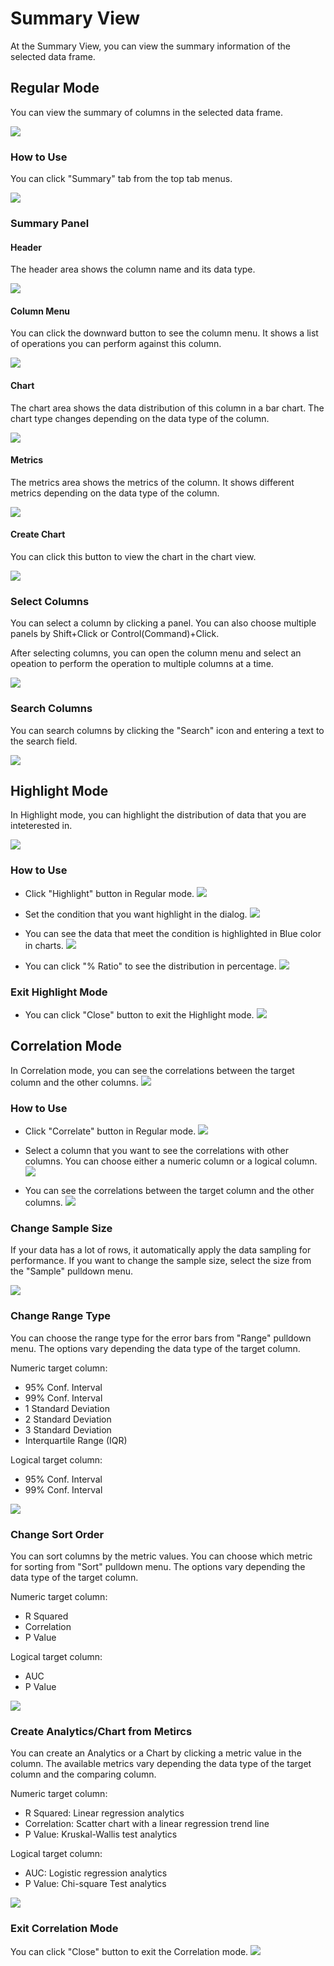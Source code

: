 # Summary View

At the Summary View, you can view the summary information of the selected data frame. 


## Regular Mode
You can view the summary of columns in the selected data frame. 

![](images/summary1.png)


### How to Use 

You can click "Summary" tab from the top tab menus. 

![](images/summary10.png)



### Summary Panel


#### Header 
The header area shows the column name and its data type.

![](images/summary7.png)


#### Column Menu
You can click the downward button to see the column menu. It shows a list of operations you can perform against this column. 

![](images/summary2.png)

#### Chart 
The chart area shows the data distribution of this column in a bar chart. The chart type changes depending on the data type of the column.

![](images/summary8.png)


#### Metrics
The metrics area shows the metrics of the column. It shows different metrics depending on the data type of the column.

![](images/summary9.png)

#### Create Chart 
You can click this button to view the chart in the chart view. 

![](images/summary6.png)





### Select Columns

You can select a column by clicking a panel. You can also choose multiple panels by Shift+Click or Control(Command)+Click. 

After selecting columns, you can open the column menu and select an opeation to perform the operation to multiple columns at a time.

![](images/summary4.png)



### Search Columns 

You can search columns by clicking the "Search" icon and entering a text to the search field. 

![](images/summary5.png)












## Highlight Mode
In Highlight mode, you can highlight the distribution of data that you are inteterested in. 

![](images/hl3.png)



### How to Use 

* Click "Highlight" button in Regular mode.
![](images/hl1.png)

* Set the condition that you want highlight in the dialog. 
![](images/hl2.png)

* You can see the data that meet the condition is highlighted in Blue color in charts. 
![](images/hl3.png)

* You can click "% Ratio" to see the distribution in percentage. 
![](images/hl4.png)


### Exit Highlight Mode
* You can click "Close" button to exit the Highlight mode.
![](images/hl5.png)




## Correlation Mode

In Correlation mode, you can see the correlations between the target column and the other columns.
![](images/cor2.png)


### How to Use 

* Click "Correlate" button in Regular mode.
![](images/cor1.png)

* Select a column that you want to see the correlations with other columns. You can choose either a numeric column or a logical column.
![](images/cor3.png)

* You can see the correlations between the target column and the other columns.
![](images/cor2.png)


### Change Sample Size 

If your data has a lot of rows, it automatically apply the data sampling for performance. If you want to change the sample size, select the size from the "Sample" pulldown menu. 

![](images/cor4.png)


### Change Range Type 
You can choose the range type for the error bars from "Range" pulldown menu. The options vary depending the data type of the target column.

Numeric target column: 
* 95% Conf. Interval
* 99% Conf. Interval
* 1 Standard Deviation
* 2 Standard Deviation
* 3 Standard Deviation
* Interquartile Range (IQR)

Logical target column: 
* 95% Conf. Interval
* 99% Conf. Interval

![](images/cor5.png)



### Change Sort Order 

You can sort columns by the metric values. You can choose which metric for sorting from "Sort" pulldown menu. The options vary depending the data type of the target column.


Numeric target column: 
* R Squared
* Correlation 
* P Value 

Logical target column: 
* AUC
* P Value 

![](images/cor6.png)



### Create Analytics/Chart from Metircs

You can create an Analytics or a Chart by clicking a metric value in the column. The available metrics vary depending the data type of the target column and the comparing column.

Numeric target column: 
* R Squared: Linear regression analytics 
* Correlation: Scatter chart with a linear regression trend line  
* P Value: Kruskal-Wallis test analytics

Logical target column: 
* AUC: Logistic regression analytics
* P Value: Chi-square Test analytics


![](images/cor8.png)




### Exit Correlation Mode
You can click "Close" button to exit the Correlation mode.
![](images/cor7.png)
